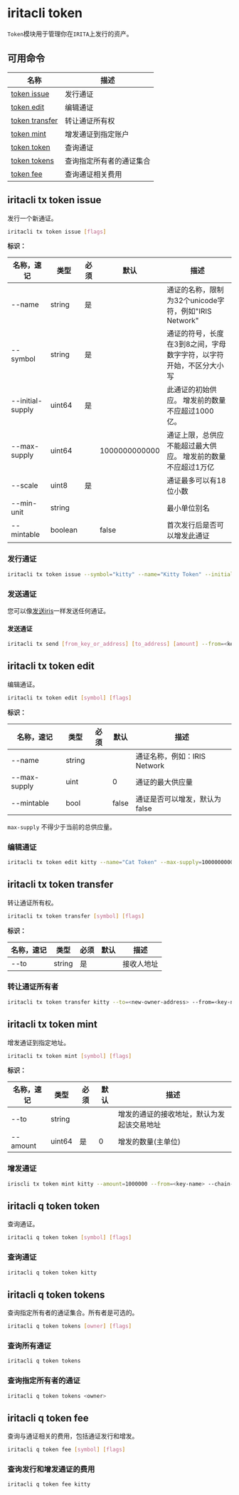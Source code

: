 # iritacli token

`Token`模块用于管理你在`IRITA`上发行的资产。

## 可用命令

| 名称                                          | 描述                     |
| --------------------------------------------- | ------------------------ |
| [token issue](#iritacli-tx-token-issue)       | 发行通证                 |
| [token edit](#iritacli-tx-token-edit)         | 编辑通证                 |
| [token transfer](#iritacli-tx-token-transfer) | 转让通证所有权           |
| [token mint](#iritacli-tx-token-mint)         | 增发通证到指定账户       |
| [token token](#iritacli-q-token-token)        | 查询通证                 |
| [token tokens](#iritacli-q-token-tokens)      | 查询指定所有者的通证集合 |
| [token fee](#iritacli-q-token-fee)            | 查询通证相关费用         |

## iritacli tx token issue

发行一个新通证。

```bash
iritacli tx token issue [flags]
```

**标识：**

| 名称，速记       | 类型    | 必须 | 默认          | 描述                                                               |
| ---------------- | ------- | ---- | ------------- | ------------------------------------------------------------------ |
| --name           | string  | 是   |               | 通证的名称，限制为32个unicode字符，例如"IRIS Network"              |
| --symbol         | string  | 是   |               | 通证的符号，长度在3到8之间，字母数字字符，以字符开始，不区分大小写 |
| --initial-supply | uint64  | 是   |               | 此通证的初始供应。 增发前的数量不应超过1000亿。                    |
| --max-supply     | uint64  |      | 1000000000000 | 通证上限，总供应不能超过最大供应。 增发前的数量不应超过1万亿       |
| --scale          | uint8   | 是   |               | 通证最多可以有18位小数                                             |
| --min-unit       | string  |      |               | 最小单位别名                                                       |
| --mintable       | boolean |      | false         | 首次发行后是否可以增发此通证                                       |

### 发行通证

```bash
iritacli tx token issue --symbol="kitty" --name="Kitty Token" --initial-supply=100000000000 --max-supply=1000000000000 --scale=0 --mintable=true --fees=1iris --chain-id=irishub --from=<key-name> -b=block
```

### 发送通证

您可以像[发送iris](./bank.md#iriscli-bank-send)一样发送任何通证。

#### 发送通证

```bash
iritacli tx send [from_key_or_address] [to_address] [amount] --from=<key-name> --amount=10kitty --fees=0.3iris --chain-id=irishub -b=block
```

## iritacli tx token edit

编辑通证。

```bash
iritacli tx token edit [symbol] [flags]
```

**标识：**

| 名称，速记   | 类型   | 必须 | 默认  | 描述                          |
| ------------ | ------ | ---- | ----- | ----------------------------- |
| --name       | string |      |       | 通证名称，例如：IRIS Network  |
| --max-supply | uint   |      | 0     | 通证的最大供应量              |
| --mintable   | bool   |      | false | 通证是否可以增发，默认为false |

`max-supply` 不得少于当前的总供应量。

### 编辑通证

```bash
iritacli tx token edit kitty --name="Cat Token" --max-supply=100000000000 --mintable=true --from=<key-name> --chain-id=irishub --fees=0.3iris -b=block
```

## iritacli tx token transfer

转让通证所有权。

```bash
iritacli tx token transfer [symbol] [flags]
```

**标识：**

| 名称，速记 | 类型   | 必须 | 默认 | 描述       |
| ---------- | ------ | ---- | ---- | ---------- |
| --to       | string | 是   |      | 接收人地址 |

### 转让通证所有者

```bash
iritacli tx token transfer kitty --to=<new-owner-address> --from=<key-name> --chain-id=irishub --fees=0.3iris -b=block
```

## iritacli tx token mint

增发通证到指定地址。

```bash
iritacli tx token mint [symbol] [flags]
```

**标识：**

| 名称，速记 | 类型   | 必须 | 默认 | 描述                                       |
| ---------- | ------ | ---- | ---- | ------------------------------------------ |
| --to       | string |      |      | 增发的通证的接收地址，默认为发起该交易地址 |
| --amount   | uint64 | 是   | 0    | 增发的数量(主单位)                         |

### 增发通证

```bash
iriscli tx token mint kitty --amount=1000000 --from=<key-name> --chain-id=irishub ----fees=0.3iris -b=block
```

## iritacli q token token

查询通证。

```bash
iritacli q token token [symbol] [flags]
```

### 查询通证

```bash
iritacli q token token kitty
```

## iritacli q token tokens

查询指定所有者的通证集合。所有者是可选的。

```bash
iritacli q token tokens [owner] [flags]
```

### 查询所有通证

```bash
iritacli q token tokens
```

### 查询指定所有者的通证

```bash
iritacli q token tokens <owner>
```

## iritacli q token fee

查询与通证相关的费用，包括通证发行和增发。

```bash
iritacli q token fee [symbol] [flags]
```

### 查询发行和增发通证的费用

```bash
iritacli q token fee kitty
```
